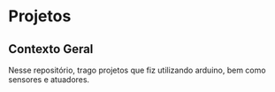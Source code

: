 # Projetos

## Contexto Geral
Nesse repositório, trago projetos que fiz utilizando arduino, bem como sensores e atuadores.
